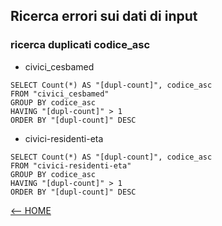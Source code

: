## Ricerca errori sui dati di input

### ricerca duplicati **codice_asc**

* civici_cesbamed

```
SELECT Count(*) AS "[dupl-count]", codice_asc
FROM "civici_cesbamed"
GROUP BY codice_asc
HAVING "[dupl-count]" > 1
ORDER BY "[dupl-count]" DESC
```

* civici-residenti-eta

```
SELECT Count(*) AS "[dupl-count]", codice_asc
FROM "civici-residenti-eta"
GROUP BY codice_asc
HAVING "[dupl-count]" > 1
ORDER BY "[dupl-count]" DESC
```

[<-- HOME](/README.md 'Home')